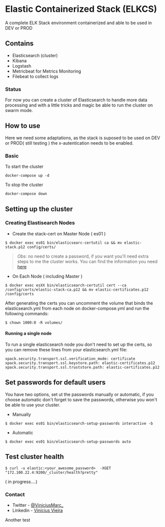 # Elastic Containerized Stack (ELKCS)
A complete ELK Stack environment containerized and able to be used in DEV or PROD

## Contains 
* Elasticsearch (cluster)
* Kibana
* Logstash
* Metricbeat for Metrics Monitoring
* Filebeat to collect logs

### Status
For now you can create a cluster of Elasticsearch to handle more data processing and with a little tricks and magic be able to run the cluster on swarm mode.

## How to use
Here we need some adaptations, as the stack is suposed to be used on DEV or PROD( still testing ) the x-autentication needs to be enabled. 
### Basic
To start the cluster
```
docker-compose up -d 
```
To stop the cluster
```
docker-compose down
```

## Setting up the cluster

### Creating Elastisearch Nodes
* Create the stack-cert on Master Node ( es01 )

```
$ docker exec es01 bin/elasticsearc-certutil ca && mv elastic-stack.p12 config/certs/

```
> *Obs*: no need to create a password, if you want you'll need extra steps to me the cluster works. You can find the information you need [here](https://www.elastic.co/guide/en/elastic-stack-get-started/7.7/get-started-docker.html#get-started-docker-tls) 

* On Each Node ( including Master )
```
$ docker exec esXX bin/elasticsearch-certutil cert --ca /config/certs/elastic-stack-ca.p12 && mv elastic-certificates.p12 /config/certs
```
After generating the certs you can uncomment the volume that binds the elasticsearch.yml from each node on docker-compose.yml
and run the following commands:
```
$ chown 1000:0 -R volumes/
```

#### Running a single node
To run a single elasticsearch node you don't need to set up the certs, so you can remove these lines from your elasticsearch.yml file:
``` 
xpack.security.transport.ssl.verification_mode: certificate
xpack.security.transport.ssl.keystore.path: elastic-certificates.p12
xpack.security.transport.ssl.truststore.path: elastic-certificates.p12
```
## Set passwords for default users
You have two options, set ut the passwords manually or automatic, if you choose automatic don't forget to save the passwords, otherwise you won't be able to use your cluster.
* Manually
```
$ docker exec es01 bin/elasticsearch-setup-passwords interactive -b
```
* Automatic
```
$ docker exec es01 bin/elasticsearch-setup-passwords auto
```
## Test cluster health
```
$ curl -u elastic:<your_awesome_password>  -XGET "172.100.22.4:9200/_cluster/health?pretty"
```

( in progress....)

### Contact
* Twitter - [@ViniciusMarc_](https://twitter.com/ViniciusMarc_)
* Linkedin - [Vinícius Vieira](https://www.linkedin.com/in/vinícius-vieira-0712251a3)

Another test

